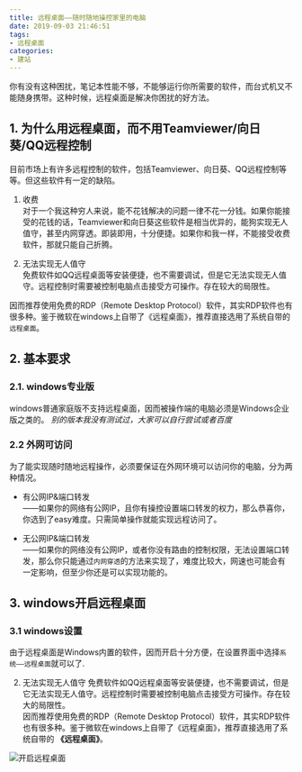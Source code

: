 ```yaml
---
title: 远程桌面——随时随地操控家里的电脑
date: 2019-09-03 21:46:51
tags: 
- 远程桌面
categories:
- 建站
---
```


你有没有这种困扰，笔记本性能不够，不能够运行你所需要的软件，而台式机又不能随身携带。这种时候，远程桌面是解决你困扰的好方法。

<!-- more -->

## 1. 为什么用远程桌面，而不用Teamviewer/向日葵/QQ远程控制

目前市场上有许多远程控制的软件，包括Teamviewer、向日葵、QQ远程控制等等。但这些软件有一定的缺陷。

1. 收费  
对于一个我这种穷人来说，能不花钱解决的问题一律不花一分钱。如果你能接受的花钱的话，Teamviewer和向日葵这些软件是相当优异的，能狗实现无人值守，甚至内网穿透。即装即用，十分便捷。如果你和我一样，不能接受收费软件，那就只能自己折腾。

2. 无法实现无人值守  
免费软件如QQ远程桌面等安装便捷，也不需要调试，但是它无法实现无人值守。远程控制时需要被控制电脑点击接受方可操作。存在较大的局限性。

因而推荐使用免费的RDP（Remote Desktop Protocol）软件，其实RDP软件也有很多种。鉴于微软在windows上自带了《远程桌面》，推荐直接选用了系统自带的`远程桌面`。

## 2. 基本要求

### 2.1. windows专业版

windows普通家庭版不支持远程桌面，因而被操作端的电脑必须是Windows企业版之类的。
*别的版本我没有测试过，大家可以自行尝试或者百度*

### 2.2 外网可访问

为了能实现随时随地远程操作，必须要保证在外网环境可以访问你的电脑，分为两种情况。

* 有公网IP&端口转发  
——如果你的网络有公网IP，且你有操控设置端口转发的权力，那么恭喜你，你选到了easy难度。只需简单操作就能实现远程访问了。

* 无公网IP&端口转发  
——如果你的网络没有公网IP，或者你没有路由的控制权限，无法设置端口转发，那么你只能通过`内网穿透`的方法来实现了，难度比较大，网速也可能会有一定影响，但至少你还是可以实现功能的。

## 3. windows开启远程桌面

### 3.1 windows设置

由于远程桌面是Windows内置的软件，因而开启十分方便，在设置界面中选择`系统——远程桌面`就可以了.

2. 无法实现无人值守 
免费软件如QQ远程桌面等安装便捷，也不需要调试，但是它无法实现无人值守。远程控制时需要被控制电脑点击接受方可操作。存在较大的局限性。  
因而推荐使用免费的RDP（Remote Desktop Protocol）软件，其实RDP软件也有很多种。鉴于微软在windows上自带了《远程桌面》，推荐直接选用了系统自带的 **《远程桌面》**。

![开启远程桌面](/images/20190903/开启远程桌面.png)
